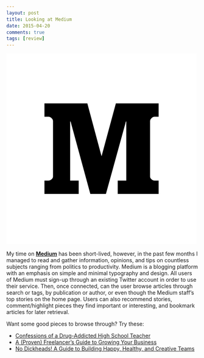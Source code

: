 ```yaml
---
layout: post
title: Looking at Medium
date: 2015-04-20
comments: true
tags: [review]
---
```


![Medium Logo](/_posts/img/Medium-logo-dark500.png)

My time on [**Medium**](https://medium.com) has been short-lived, however, in the past few months I managed to read and gather information, opinions, and tips on countless subjects ranging from politics to productivity. Medium is a blogging platform with an emphasis on simple and minimal typography and design. All users of Medium must sign-up through an existing Twitter account in order to use their service. Then, once connected, can the user browse articles through search or tags, by publication or author, or even though the Medium staff’s top stories on the home page. Users can also recommend stories, comment/highlight pieces they find important or interesting, and bookmark articles for later retrieval.

Want some good pieces to browse through? Try these:

* [Confessions of a Drug-Addicted High School Teacher](https://medium.com/the-real-edition/confessions-of-a-drug-addicted-high-school-teacher-d41a15bd1170)
* [A (Proven) Freelancer’s Guide to Growing Your Business](https://medium.pjrvs.com/a-proven-freelancer-s-guide-to-growing-your-business-179d1f2fbca5)
* [No Dickheads! A Guide to Building Happy, Healthy, and Creative Teams](https://medium.com/@rhysys/no-dickheads-a-guide-to-building-happy-healthy-and-creative-teams-7e9b049fc57d)
